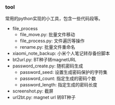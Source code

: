 ### tool

常用的python实现的小工具，包含一些代码段等。

- file_process
  - file_move.py: 批量文件移动
  - file_process.py: 文件遍历等操作
  - rename.py: 批量文件重命名
- xiaomi_note_backup: 小米个人笔记转存备份脚本
- bt2url.py: BT种子转magnetURL
- password_create.py: 随机密码生成
  - password_seed: 设置生成密码保护的字符集
  - password_count: 指定生成的密码个数
  - password_length: 指定生成的密码长度
- screenshot.py: 截屏
- url2bt.py: magnet url 转BT种子
